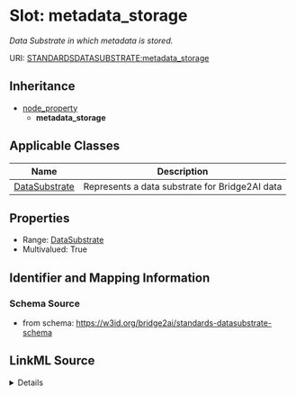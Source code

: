 # Slot: metadata_storage
_Data Substrate in which metadata is stored._


URI: [STANDARDSDATASUBSTRATE:metadata_storage](STANDARDSDATASUBSTRATE:metadata_storage)




## Inheritance

* [node_property](node_property.md)
    * **metadata_storage**





## Applicable Classes

| Name | Description |
| --- | --- |
[DataSubstrate](DataSubstrate.md) | Represents a data substrate for Bridge2AI data






## Properties

* Range: [DataSubstrate](DataSubstrate.md)
* Multivalued: True








## Identifier and Mapping Information







### Schema Source


* from schema: https://w3id.org/bridge2ai/standards-datasubstrate-schema




## LinkML Source

<details>
```yaml
name: metadata_storage
description: Data Substrate in which metadata is stored.
from_schema: https://w3id.org/bridge2ai/standards-datasubstrate-schema
rank: 1000
is_a: node property
domain: NamedThing
multivalued: true
alias: metadata_storage
domain_of:
- DataSubstrate
range: DataSubstrate

```
</details>